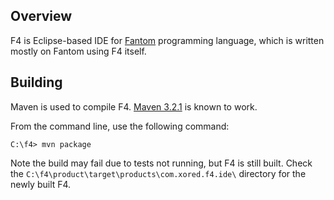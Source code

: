 ## Overview
F4 is Eclipse-based IDE for [Fantom](http://fantom.org) programming language, which is written mostly on Fantom using F4 itself.

## Building 
Maven is used to compile F4. [Maven 3.2.1](http://archive.apache.org/dist/maven/maven-3/3.2.1/binaries/) is known to work.

From the command line, use the following command:

    C:\f4> mvn package

Note the build may fail due to tests not running, but F4 is still built. Check the `C:\f4\product\target\products\com.xored.f4.ide\` directory for the newly built F4.


